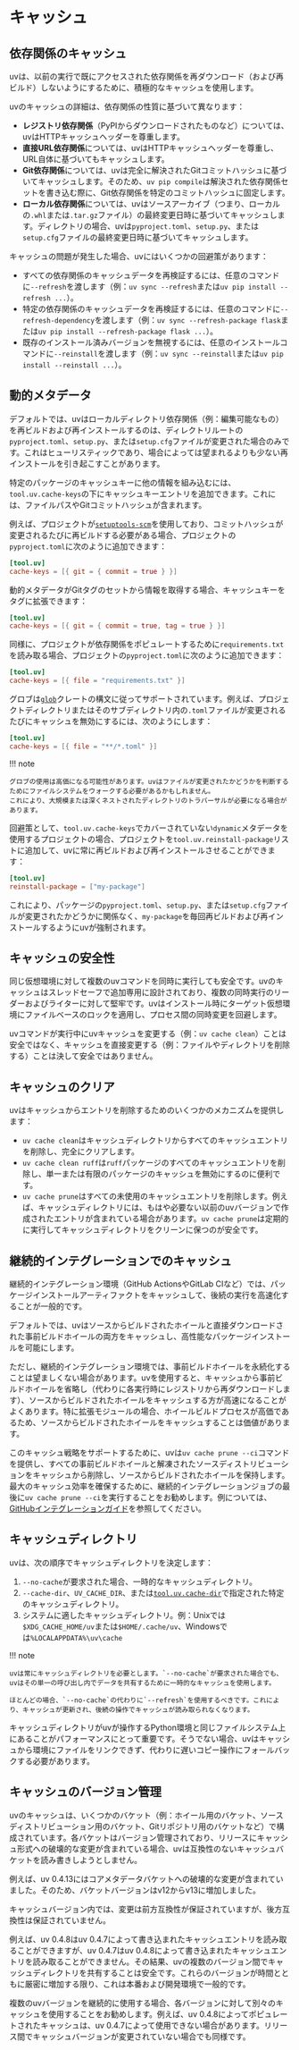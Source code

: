 # キャッシュ

## 依存関係のキャッシュ

uvは、以前の実行で既にアクセスされた依存関係を再ダウンロード（および再ビルド）しないようにするために、積極的なキャッシュを使用します。

uvのキャッシュの詳細は、依存関係の性質に基づいて異なります：

- **レジストリ依存関係**（PyPIからダウンロードされたものなど）については、uvはHTTPキャッシュヘッダーを尊重します。
- **直接URL依存関係**については、uvはHTTPキャッシュヘッダーを尊重し、URL自体に基づいてもキャッシュします。
- **Git依存関係**については、uvは完全に解決されたGitコミットハッシュに基づいてキャッシュします。そのため、`uv pip compile`は解決された依存関係セットを書き込む際に、Git依存関係を特定のコミットハッシュに固定します。
- **ローカル依存関係**については、uvはソースアーカイブ（つまり、ローカルの`.whl`または`.tar.gz`ファイル）の最終変更日時に基づいてキャッシュします。ディレクトリの場合、uvは`pyproject.toml`、`setup.py`、または`setup.cfg`ファイルの最終変更日時に基づいてキャッシュします。

キャッシュの問題が発生した場合、uvにはいくつかの回避策があります：

- すべての依存関係のキャッシュデータを再検証するには、任意のコマンドに`--refresh`を渡します（例：`uv sync --refresh`または`uv pip install --refresh ...`）。
- 特定の依存関係のキャッシュデータを再検証するには、任意のコマンドに`--refresh-dependency`を渡します（例：`uv sync --refresh-package flask`または`uv pip install --refresh-package flask ...`）。
- 既存のインストール済みバージョンを無視するには、任意のインストールコマンドに`--reinstall`を渡します（例：`uv sync --reinstall`または`uv pip install --reinstall ...`）。

## 動的メタデータ

デフォルトでは、uvはローカルディレクトリ依存関係（例：編集可能なもの）を再ビルドおよび再インストールするのは、ディレクトリルートの`pyproject.toml`、`setup.py`、または`setup.cfg`ファイルが変更された場合のみです。これはヒューリスティックであり、場合によっては望まれるよりも少ない再インストールを引き起こすことがあります。

特定のパッケージのキャッシュキーに他の情報を組み込むには、`tool.uv.cache-keys`の下にキャッシュキーエントリを追加できます。これには、ファイルパスやGitコミットハッシュが含まれます。

例えば、プロジェクトが[`setuptools-scm`](https://pypi.org/project/setuptools-scm/)を使用しており、コミットハッシュが変更されるたびに再ビルドする必要がある場合、プロジェクトの`pyproject.toml`に次のように追加できます：

```toml title="pyproject.toml"
[tool.uv]
cache-keys = [{ git = { commit = true } }]
```

動的メタデータがGitタグのセットから情報を取得する場合、キャッシュキーをタグに拡張できます：

```toml title="pyproject.toml"
[tool.uv]
cache-keys = [{ git = { commit = true, tag = true } }]
```

同様に、プロジェクトが依存関係をポピュレートするために`requirements.txt`を読み取る場合、プロジェクトの`pyproject.toml`に次のように追加できます：

```toml title="pyproject.toml"
[tool.uv]
cache-keys = [{ file = "requirements.txt" }]
```

グロブは[`glob`](https://docs.rs/glob/0.3.1/glob/struct.Pattern.html)クレートの構文に従ってサポートされています。例えば、プロジェクトディレクトリまたはそのサブディレクトリ内の`.toml`ファイルが変更されるたびにキャッシュを無効にするには、次のようにします：

```toml title="pyproject.toml"
[tool.uv]
cache-keys = [{ file = "**/*.toml" }]
```

!!! note

    グロブの使用は高価になる可能性があります。uvはファイルが変更されたかどうかを判断するためにファイルシステムをウォークする必要があるかもしれません。
    これにより、大規模または深くネストされたディレクトリのトラバーサルが必要になる場合があります。

回避策として、`tool.uv.cache-keys`でカバーされていない`dynamic`メタデータを使用するプロジェクトの場合、プロジェクトを`tool.uv.reinstall-package`リストに追加して、uvに常に再ビルドおよび再インストールさせることができます：

```toml title="pyproject.toml"
[tool.uv]
reinstall-package = ["my-package"]
```

これにより、パッケージの`pyproject.toml`、`setup.py`、または`setup.cfg`ファイルが変更されたかどうかに関係なく、`my-package`を毎回再ビルドおよび再インストールするようにuvが強制されます。

## キャッシュの安全性

同じ仮想環境に対して複数のuvコマンドを同時に実行しても安全です。uvのキャッシュはスレッドセーフで追加専用に設計されており、複数の同時実行のリーダーおよびライターに対して堅牢です。uvはインストール時にターゲット仮想環境にファイルベースのロックを適用し、プロセス間の同時変更を回避します。

uvコマンドが実行中にuvキャッシュを変更する（例：`uv cache clean`）ことは安全ではなく、キャッシュを直接変更する（例：ファイルやディレクトリを削除する）ことは決して安全ではありません。

## キャッシュのクリア

uvはキャッシュからエントリを削除するためのいくつかのメカニズムを提供します：

- `uv cache clean`はキャッシュディレクトリからすべてのキャッシュエントリを削除し、完全にクリアします。
- `uv cache clean ruff`は`ruff`パッケージのすべてのキャッシュエントリを削除し、単一または有限のパッケージのキャッシュを無効にするのに便利です。
- `uv cache prune`はすべての未使用のキャッシュエントリを削除します。例えば、キャッシュディレクトリには、もはや必要ない以前のuvバージョンで作成されたエントリが含まれている場合があります。`uv cache prune`は定期的に実行してキャッシュディレクトリをクリーンに保つのが安全です。

## 継続的インテグレーションでのキャッシュ

継続的インテグレーション環境（GitHub ActionsやGitLab CIなど）では、パッケージインストールアーティファクトをキャッシュして、後続の実行を高速化することが一般的です。

デフォルトでは、uvはソースからビルドされたホイールと直接ダウンロードされた事前ビルドホイールの両方をキャッシュし、高性能なパッケージインストールを可能にします。

ただし、継続的インテグレーション環境では、事前ビルドホイールを永続化することは望ましくない場合があります。uvを使用すると、キャッシュから事前ビルドホイールを省略し（代わりに各実行時にレジストリから再ダウンロードします）、ソースからビルドされたホイールをキャッシュする方が高速になることがよくあります。特に拡張モジュールの場合、ホイールビルドプロセスが高価であるため、ソースからビルドされたホイールをキャッシュすることは価値があります。

このキャッシュ戦略をサポートするために、uvは`uv cache prune --ci`コマンドを提供し、すべての事前ビルドホイールと解凍されたソースディストリビューションをキャッシュから削除し、ソースからビルドされたホイールを保持します。最大のキャッシュ効率を確保するために、継続的インテグレーションジョブの最後に`uv cache prune --ci`を実行することをお勧めします。例については、[GitHubインテグレーションガイド](../guides/integration/github.md#caching)を参照してください。

## キャッシュディレクトリ

uvは、次の順序でキャッシュディレクトリを決定します：

1. `--no-cache`が要求された場合、一時的なキャッシュディレクトリ。
2. `--cache-dir`、`UV_CACHE_DIR`、または[`tool.uv.cache-dir`](../reference/settings.md#cache-dir)で指定された特定のキャッシュディレクトリ。
3. システムに適したキャッシュディレクトリ。例：Unixでは`$XDG_CACHE_HOME/uv`または`$HOME/.cache/uv`、Windowsでは`%LOCALAPPDATA%\uv\cache`

!!! note

    uvは常にキャッシュディレクトリを必要とします。`--no-cache`が要求された場合でも、uvはその単一の呼び出し内でデータを共有するために一時的なキャッシュを使用します。

    ほとんどの場合、`--no-cache`の代わりに`--refresh`を使用するべきです。これにより、キャッシュが更新され、後続の操作でキャッシュが読み取られなくなります。

キャッシュディレクトリがuvが操作するPython環境と同じファイルシステム上にあることがパフォーマンスにとって重要です。そうでない場合、uvはキャッシュから環境にファイルをリンクできず、代わりに遅いコピー操作にフォールバックする必要があります。

## キャッシュのバージョン管理

uvのキャッシュは、いくつかのバケット（例：ホイール用のバケット、ソースディストリビューション用のバケット、Gitリポジトリ用のバケットなど）で構成されています。各バケットはバージョン管理されており、リリースにキャッシュ形式への破壊的な変更が含まれている場合、uvは互換性のないキャッシュバケットを読み書きしようとしません。

例えば、uv 0.4.13にはコアメタデータバケットへの破壊的な変更が含まれていました。そのため、バケットバージョンはv12からv13に増加しました。

キャッシュバージョン内では、変更は前方互換性が保証されていますが、後方互換性は保証されていません。

例えば、uv 0.4.8はuv 0.4.7によって書き込まれたキャッシュエントリを読み取ることができますが、uv 0.4.7はuv 0.4.8によって書き込まれたキャッシュエントリを読み取ることができません。その結果、uvの複数のバージョン間でキャッシュディレクトリを共有することは安全です。これらのバージョンが時間とともに厳密に増加する限り、これは本番および開発環境で一般的です。

複数のuvバージョンを継続的に使用する場合、各バージョンに対して別々のキャッシュを使用することをお勧めします。例えば、uv 0.4.8によってポピュレートされたキャッシュは、uv 0.4.7によって使用できない場合があります。リリース間でキャッシュバージョンが変更されていない場合でも同様です。
